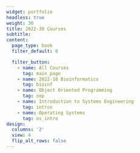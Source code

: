 ```yaml
---
widget: portfolio
headless: true
weight: 30
title: 2022-30 Courses
subtitle:
content:
  page_type: book
  filter_default: 0

  filter_button:
    - name: All Courses
      tag: main_page
    - name: 2022-10 Bioinformatics
      tag: bioinf
    - name: Object Oriented Programming
      tag: oop
    - name: Introduction to Systems Engineering
      tag: intros
    - name: Operating Systems
      tag: os_intro
design:
  columns: '2'
  view: 4
  flip_alt_rows: false
---
```

